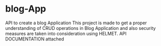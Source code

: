 # blog-App

API to create a blog Application This project is made to get a proper understanding of CRUD operations in Blog Application and also security measures are taken into consideration using HELMET. API DOCUMENTATION attached
